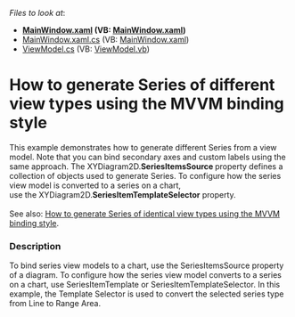 <!-- default file list -->
*Files to look at*:

* **[MainWindow.xaml](./CS/MvvmChart/MainWindow.xaml) (VB: [MainWindow.xaml](./VB/MvvmChart/MainWindow.xaml))**
* [MainWindow.xaml.cs](./CS/MvvmChart/MainWindow.xaml.cs) (VB: [MainWindow.xaml](./VB/MvvmChart/MainWindow.xaml))
* [ViewModel.cs](./CS/MvvmChart/ViewModel.cs) (VB: [ViewModel.vb](./VB/MvvmChart/ViewModel.vb))
<!-- default file list end -->
# How to generate Series of different view types using the MVVM binding style


<p>This example demonstrates how to generate different Series from a view model. Note that you can bind secondary axes and custom labels using the same approach. The XYDiagram2D.<strong>SeriesItemsSource </strong>property defines a collection of objects used to generate Series. To configure how the series view model is converted to a series on a chart, use the XYDiagram2D.<strong>SeriesItemTemplateSelector</strong> property.<br><br>See also: <a href="https://www.devexpress.com/Support/Center/p/T513360">How to generate Series of identical view types using the MVVM binding style</a>.</p>


<h3>Description</h3>

<p>To bind series view models to a chart, use the SeriesItemsSource property of a diagram. To configure how the series view model converts to a series on a chart, use SeriesItemTemplate or SeriesItemTemplateSelector. In this example, the Template Selector is used to convert the selected series type from Line to Range Area.</p>

<br/>



